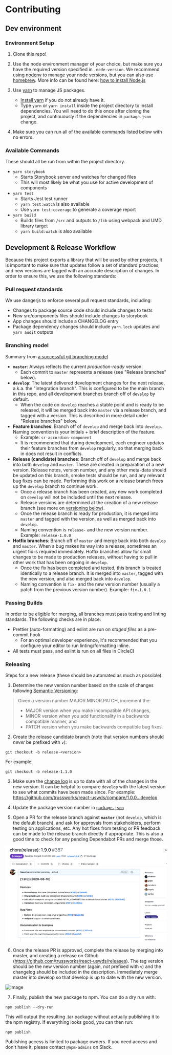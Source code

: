 # Contributing

## Dev environment

### Environment Setup

1. Clone this repo!

1. Use the node environment manager of your choice, but make sure you have the required version specified in `.node-version`. We recommend using [nodenv](https://github.com/nodenv/nodenv) to manage your node versions, but you can also use [homebrew](https://brew.sh/). More info can be found here: [how to install Node.js](https://nodejs.dev/how-to-install-nodejs)

1. Use [yarn](https://yarnpkg.com) to manage JS packages.

   - [Install yarn](https://yarnpkg.com/en/docs/install) if you do not already have it.
   - Type `yarn` or `yarn install` inside the project directory to install dependencies. You will need to do this once after cloning the project, and continuously if the dependencies in `package.json` change.

1. Make sure you can run all of the available commands listed below with no errors.

### Available Commands

These should all be run from within the project directory.

- `yarn storybook`
  - Starts Storybook server and watches for changed files
  - This will most likely be what you use for active development of components
- `yarn test`
  - Starts Jest test runner
  - `yarn test:watch` is also available
  - Use `yarn test:coverage` to generate a coverage report
- `yarn build`
  - Builds files from `/src` and outputs to `/lib` using webpack and UMD library target
  - `yarn build:watch` is also available

## Development & Release Workflow

Because this project exports a library that will be used by other projects, it is important to make sure that updates follow a set of standard practices, and new versions are tagged with an accurate description of changes. In order to ensure this, we use the following standards:

### Pull request standards

We use dangerjs to enforce several pull request standards, including:

- Changes to package source code should include changes to tests
- New src/components files should include changes to storybook
- App changes should include a CHANGELOG entry
- Package dependency changes should include `yarn.lock` updates and `yarn audit` outputs

### Branching model

Summary from [a successful git branching model](https://nvie.com/posts/a-successful-git-branching-model/)

- **`master`**: Always reflects the current _production-ready_ version.
  - Each commit to `master` represents a release (see "Release branches" below).
- **`develop`**: The latest delivered development changes for the next release, a.k.a. the "integration branch". This is configured to be the main branch in this repo, and all development branches branch off of `develop` by default.
  - When the code on `develop` reaches a stable point and is ready to be released, it will be merged back into `master` via a release branch, and tagged with a version. This is described in more detail under "Release branches" below.
- **Feature branches**: Branch off of `develop` and merge back into `develop`. Naming convention is your initials + brief description of the feature.
  - Example: `sr-accordion-component`
  - It is recommended that during development, each engineer updates their feature branches from `develop` regularly, so that merging back in does not result in conflicts.
- **Release (candidate) branches**: Branch off of `develop` and merge back into both `develop` and `master`. These are created in preparation of a new version. Release notes, version number, and any other meta-data should be updated on this branch, smoke tests should be run, and any relevant bug fixes can be made. Performing this work on a release branch frees up the `develop` branch to continue work.
  - Once a release branch has been created, any new work completed on `develop` will not be included until the next release.
  - Release versions are determined at the creation of a new release branch (see more on [versioning below](#releasing)).
  - Once the release branch is ready for production, it is merged into `master` and tagged with the version, as well as merged back into `develop`.
  - Naming convention is `release-` and the new version number. Example: `release-1.0.0`
- **Hotfix branches**: Branch off of `master` and merge back into both `develop` and `master`. When a bug makes its way into a release, sometimes an urgent fix is required immediately. Hotfix branches allow for small changes to be made to production releases, without having to pull in other work that has been ongoing in `develop`.
  - Once the fix has been completed and tested, this branch is treated identically to a release branch. It is merged into `master`, tagged with the new version, and also merged back into `develop`.
  - Naming convention is `fix-` and the new version number (usually a patch from the previous version number). Example: `fix-1.0.1`

### Passing Builds

In order to be eligible for merging, all branches must pass testing and linting standards. The following checks are in place:

- Prettier (auto-formatting) and eslint are run on _staged files_ as a pre-commit hook
  - For an optimal developer experience, it's recommended that you configure your editor to run linting/formatting inline.
- All tests must pass, and eslint is run on all files in CircleCI

### Releasing

Steps for a new release (these should be automated as much as possible):

1. Determine the new version number based on the scale of changes following [Semantic Versioning](https://semver.org/):

> Given a version number MAJOR.MINOR.PATCH, increment the:
>
> - MAJOR version when you make incompatible API changes,
> - MINOR version when you add functionality in a backwards compatible manner, and
> - PATCH version when you make backwards compatible bug fixes.

2. Create the release candidate branch (note that version numbers should _never_ be prefixed with `v`):

```
git checkout -b release-<version>
```

For example:

```
git checkout -b release-1.1.0
```

3. Make sure the [change log](../CHANGELOG.md) is up to date with all of the changes in the new version. It can be helpful to compare `develop` with the latest version to see what commits have been made since. For example: https://github.com/trussworks/react-uswds/compare/1.0.0...develop

4. Update the package version number in [`package.json`](../package.json)

5. Open a PR for the release branch against **`master`** (not `develop`, which is the default branch), and ask for approvals from stakeholders, perform testing on applications, etc. Any hot fixes from testing or PR feedback can be made to the release branch directly if appropriate. This is also a good time to check for any pending Dependabot PRs and merge those.

![image](./release_PR.png)

6. Once the release PR is approved, complete the release by merging into master, and creating a release on Github (https://github.com/trussworks/react-uswds/releases). The tag version should be the new version number (again, _not_ prefixed with `v`) and the changelog should be included in the description. Immediately merge master into develop so that develop is up to date with the new version.

![image](./github_release.png)

7. Finally, publish the new package to npm. You can do a dry run with:

```
npm publish --dry-run
```

This will output the resulting .tar package without actually publishing it to the npm registry. If everything looks good, you can then run:

```
npm publish
```

Publishing access is limited to package owners. If you need access and don't have it, please contact `@npm-admins` on Slack.
